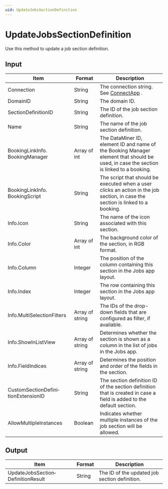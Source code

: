 ```yaml
---
uid: UpdateJobsSectionDefinition
---
```


# UpdateJobsSectionDefinition

Use this method to update a job section definition.

## Input

| Item                                | Format          | Description                                                                                                                           |
|-------------------------------------|-----------------|---------------------------------------------------------------------------------------------------------------------------------------|
| Connection                          | String          | The connection string. See [ConnectApp](xref:ConnectApp) .                                                  |
| DomainID                            | String          | The domain ID.                                                                                                                        |
| SectionDefinitionID                 | String          | The ID of the job section definition.                                                                                                 |
| Name                                | String          | The name of the job section definition.                                                                                               |
| BookingLinkInfo.<br>BookingManager  | Array of int    | The DataMiner ID, element ID and name of the Booking Manager element that should be used, in case the section is linked to a booking. |
| BookingLinkInfo.<br>BookingScript   | String          | The script that should be executed when a user clicks an action in the job section, in case the section is linked to a booking.       |
| Info.Icon                           | String          | The name of the icon associated with this section.                                                                                    |
| Info.Color                          | Array of int    | The background color of the section, in RGB format.                                                                                   |
| Info.Column                         | Integer         | The position of the column containing this section in the Jobs app layout.                                                            |
| Info.Index                          | Integer         | The row containing this section in the Jobs app layout.                                                                               |
| Info.MultiSelectionFilters          | Array of string | The IDs of the drop-down fields that are configured as filter, if available.                                                          |
| Info.ShowInListView                 | Array of string | Determines whether the section is shown as a column in the list of jobs in the Jobs app.                                              |
| Info.FieldIndices                   | Array of string | Determines the position and order of the fields in the section.                                                                       |
| CustomSectionDefini­tionExtensionID | String          | The section definition ID of the section definition that is created in case a field is added to the default section.                  |
| AllowMultipleInstances              | Boolean         | Indicates whether multiple instances of the job section will be allowed.                                                              |

## Output

| Item                               | Format | Description                                   |
|------------------------------------|--------|-----------------------------------------------|
| UpdateJobsSection­DefinitionResult | String | The ID of the updated job section definition. |

